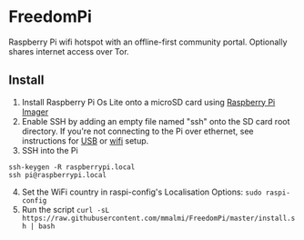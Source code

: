 # FreedomPi
Raspberry Pi wifi hotspot with an offline-first community portal. Optionally shares internet access over Tor.

## Install
1. Install Raspberry Pi Os Lite onto a microSD card using [Raspberry Pi Imager](https://www.raspberrypi.com/software/)
2. Enable SSH by adding an empty file named "ssh" onto the SD card root directory. If you're not connecting to the Pi over ethernet, see instructions for [USB](https://desertbot.io/blog/ssh-into-pi-zero-over-usb) or [wifi](https://www.raspberrypi.com/documentation/computers/configuration.html#setting-up-a-headless-raspberry-pi) setup.
3. SSH into the Pi
```
ssh-keygen -R raspberrypi.local
ssh pi@raspberrypi.local
```
4. Set the WiFi country in raspi-config's Localisation Options: `sudo raspi-config`
5. Run the script `curl -sL https://raw.githubusercontent.com/mmalmi/FreedomPi/master/install.sh | bash`
